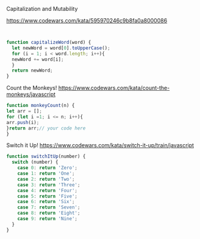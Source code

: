 Capitalization and Mutability

https://www.codewars.com/kata/595970246c9b8fa0a8000086

```javascript


function capitalizeWord(word) {
  let newWord = word[0].toUpperCase();
  for (i = 1; i < word.length; i++){
  newWord += word[i];
  }
  return newWord;
}
```
Count the Monkeys!
https://www.codewars.com/kata/count-the-monkeys/javascript
```javascript
function monkeyCount(n) {
let arr = [];
for (let i =1; i <= n; i++){
arr.push(i);
}return arr;// your code here
}
```

Switch it Up!
https://www.codewars.com/kata/switch-it-up/train/javascript
```javascript
function switchItUp(number) {
  switch (number) {
    case 0: return 'Zero';
    case 1: return 'One';
    case 2: return 'Two';
    case 3: return 'Three';
    case 4: return 'Four';
    case 5: return 'Five';
    case 6: return 'Six';
    case 7: return 'Seven';
    case 8: return 'Eight';
    case 9: return 'Nine';
  }
}

```
